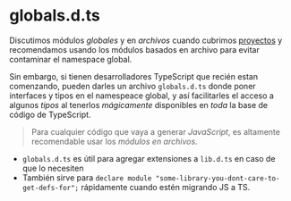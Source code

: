 # globals.d.ts

Discutimos módulos *globales* y en *archivos* cuando cubrimos [proyectos](./modules.md) y recomendamos usando los módulos basados en archivo para evitar contaminar el namespace global.

Sin embargo, si tienen desarrolladores TypeScript que recién estan comenzando, pueden darles un archivo `globals.d.ts` donde poner interfaces y tipos en el namespeace global, y así facilitarles el acceso a algunos *tipos* al tenerlos *mágicamente* disponibles en *toda* la base de código de TypeScript.

> Para cualquier código que vaya a generar *JavaScript*, es altamente recomendable usar los *módulos en archivos*.

* `globals.d.ts` es útil para agregar extensiones a `lib.d.ts` en caso de que lo necesiten
* También sirve para `declare module "some-library-you-dont-care-to-get-defs-for";` rápidamente cuando estén migrando JS a TS.
